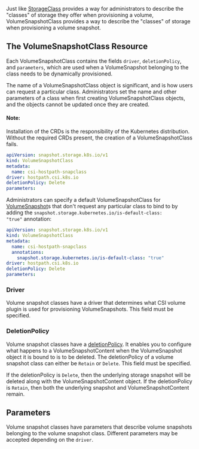 Just like [StorageClass](StorageClass.md) provides a way for administrators to describe the "classes" of storage they offer when provisioning a volume, VolumeSnapshotClass provides a way to describe the "classes" of storage when provisioning a volume snapshot.

## The VolumeSnapshotClass Resource[](https://kubernetes.io/docs/concepts/storage/volume-snapshot-classes/#the-volumesnapshotclass-resource)

Each VolumeSnapshotClass contains the fields `driver`, `deletionPolicy`, and `parameters`, which are used when a VolumeSnapshot belonging to the class needs to be dynamically provisioned.

The name of a VolumeSnapshotClass object is significant, and is how users can request a particular class. Administrators set the name and other parameters of a class when first creating VolumeSnapshotClass objects, and the objects cannot be updated once they are created.

#### Note:

Installation of the CRDs is the responsibility of the Kubernetes distribution. Without the required CRDs present, the creation of a VolumeSnapshotClass fails.

```yaml
apiVersion: snapshot.storage.k8s.io/v1
kind: VolumeSnapshotClass
metadata:
  name: csi-hostpath-snapclass
driver: hostpath.csi.k8s.io
deletionPolicy: Delete
parameters:
```

Administrators can specify a default VolumeSnapshotClass for [VolumeSnapshot](VolumeSnapshot.md)s that don't request any particular class to bind to by adding the `snapshot.storage.kubernetes.io/is-default-class: "true"` annotation:

```yaml
apiVersion: snapshot.storage.k8s.io/v1
kind: VolumeSnapshotClass
metadata:
  name: csi-hostpath-snapclass
  annotations:
    snapshot.storage.kubernetes.io/is-default-class: "true"
driver: hostpath.csi.k8s.io
deletionPolicy: Delete
parameters:
```

### Driver[](https://kubernetes.io/docs/concepts/storage/volume-snapshot-classes/#driver)

Volume snapshot classes have a driver that determines what CSI volume plugin is used for provisioning VolumeSnapshots. This field must be specified.

### DeletionPolicy[](https://kubernetes.io/docs/concepts/storage/volume-snapshot-classes/#deletionpolicy)

Volume snapshot classes have a [deletionPolicy](https://kubernetes.io/docs/concepts/storage/volume-snapshots/#delete). It enables you to configure what happens to a VolumeSnapshotContent when the VolumeSnapshot object it is bound to is to be deleted. The deletionPolicy of a volume snapshot class can either be `Retain` or `Delete`. This field must be specified.

If the deletionPolicy is `Delete`, then the underlying storage snapshot will be deleted along with the VolumeSnapshotContent object. If the deletionPolicy is `Retain`, then both the underlying snapshot and VolumeSnapshotContent remain.

## Parameters[](https://kubernetes.io/docs/concepts/storage/volume-snapshot-classes/#parameters)

Volume snapshot classes have parameters that describe volume snapshots belonging to the volume snapshot class. Different parameters may be accepted depending on the `driver`.
